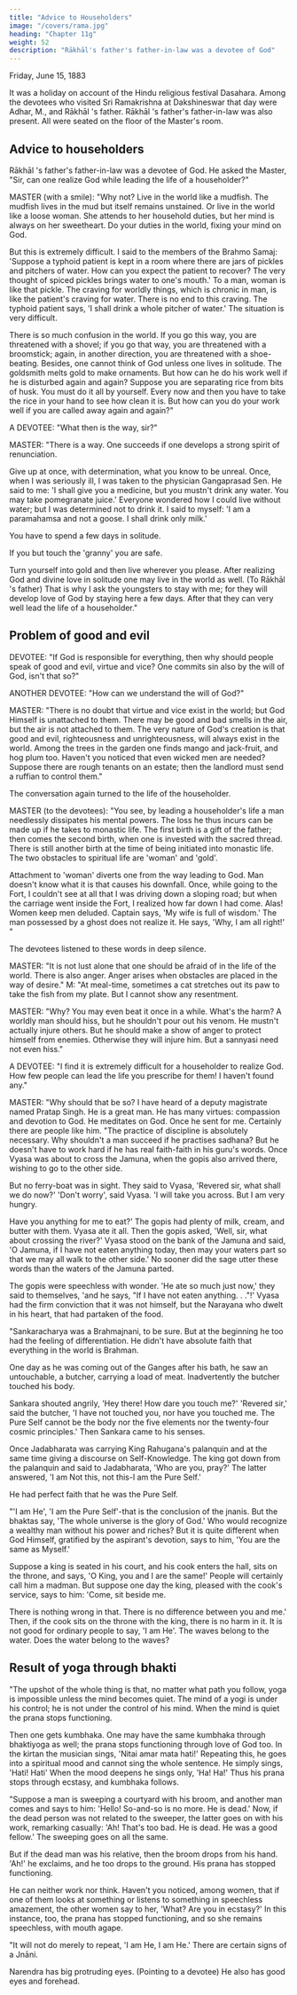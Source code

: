 ```yaml
---
title: "Advice to Householders"
image: "/covers/rama.jpg"
heading: "Chapter 11g"
weight: 52
description: "Rākhāl's father's father-in-law was a devotee of God"
---
```



Friday, June 15, 1883

It was a holiday on account of the Hindu religious festival Dasahara. Among the devotees who visited Sri Ramakrishna at Dakshineswar that day were Adhar, M., and Rākhāl 's father. Rākhāl 's father's father-in-law was also present. All were seated on
the floor of the Master's room. 

## Advice to householders

Rākhāl 's father's father-in-law was a devotee of God. He asked the Master, "Sir, can
one realize God while leading the life of a householder?"

MASTER (with a smile): "Why not? Live in the world like a mudfish. The mudfish lives in the mud but itself remains unstained. Or live in the world like a loose woman. She attends to her household duties, but her mind is always on her sweetheart. Do your
duties in the world, fixing your mind on God.

But this is extremely difficult. I said to the members of the Brahmo Samaj: 'Suppose a typhoid patient is kept in a room where
there are jars of pickles and pitchers of water. How can you expect the patient to recover? The very thought of spiced pickles brings water to one's mouth.' To a man, woman is like that pickle. The craving for worldly things, which is chronic in man, is like the patient's craving for water. There is no end to this craving. The typhoid patient says, 'I shall drink a whole pitcher of water.' The situation is very difficult. 

There is so
much confusion in the world. If you go this way, you are threatened with a shovel; if you go that way, you are threatened with a broomstick; again, in another direction, you are threatened with a shoe-beating. Besides, one cannot think of God unless one lives in solitude. The goldsmith melts gold to make ornaments. But how can he do his work well if he is disturbed again and again? Suppose you are separating rice from bits of husk. You must do it all by yourself. Every now and then you have to take the rice in your hand to see how clean it is. But how can you do your work well if you are called away again and again?"

A DEVOTEE: "What then is the way, sir?"

MASTER: "There is a way. One succeeds if one develops a strong spirit of renunciation.

Give up at once, with determination, what you know to be unreal. Once, when I was seriously ill, I was taken to the physician Gangaprasad Sen. He said to me: 'I shall give you a medicine, but you mustn't drink any water. You may take pomegranate juice.'
Everyone wondered how I could live without water; but I was determined not to drink it.
I said to myself: 'I am a paramahamsa and not a goose. I shall drink only milk.'

You have to spend a few days in solitude. 

If you but touch the 'granny' you are safe.

Turn yourself into gold and then live wherever you please. After realizing God and divine love in solitude one may live in the world as well. (To Rākhāl 's father) That is why I ask the youngsters to stay with me; for they will develop love of God by staying here a few days. After that they can very well lead the life of a householder."


## Problem of good and evil

DEVOTEE: "If God is responsible for everything, then why should people speak of good and evil, virtue and vice? One commits sin also by the will of God, isn't that so?" 

ANOTHER DEVOTEE: "How can we understand the will of God?"

MASTER: "There is no doubt that virtue and vice exist in the world; but God Himself is unattached to them. There may be good and bad smells in the air, but the air is not attached to them. The very nature of God's creation is that good and evil, righteousness and unrighteousness, will always exist in the world. Among the trees in the garden one finds mango and jack-fruit, and hog plum too. Haven't you noticed that even wicked men are needed? Suppose there are rough tenants on an estate; then the landlord must send a ruffian to control them."

The conversation again turned to the life of the householder.

MASTER (to the devotees): "You see, by leading a householder's life a man needlessly dissipates his mental powers. The loss he thus incurs can be made up if he takes to monastic life. The first birth is a gift of the father; then comes the second birth, when one is invested with the sacred thread. There is still another birth at the time of being initiated into monastic life. The two obstacles to spiritual life are 'woman' and 'gold'.

Attachment to 'woman' diverts one from the way leading to God. Man doesn't know what it is that causes his downfall. Once, while going to the Fort, I couldn't see at all that I was driving down a sloping road; but when the carriage went inside the Fort, I realized how far down I had come. Alas! Women keep men deluded. Captain says, 'My wife is full of wisdom.' The man possessed by a ghost does not realize it. He says, 'Why,
I am all right!' "

The devotees listened to these words in deep silence.

MASTER: "It is not lust alone that one should be afraid of in the life of the world. There
is also anger. Anger arises when obstacles are placed in the way of desire."
M: "At meal-time, sometimes a cat stretches out its paw to take the fish from my plate.
But I cannot show any resentment.

MASTER: "Why? You may even beat it once in a while. What's the harm? A worldly man should hiss, but he shouldn't pour out his venom. He mustn't actually injure others. But he should make a show of anger to protect himself from enemies. Otherwise they will
injure him. But a sannyasi need not even hiss."


A DEVOTEE: "I find it is extremely difficult for a householder to realize God. How few people can lead the life you prescribe for them! I haven't found any."

MASTER: "Why should that be so? I have heard of a deputy magistrate named Pratap Singh. He is a great man. He has many virtues: compassion and devotion to God. He meditates on God. Once he sent for me. Certainly there are people like him.
"The practice of discipline is absolutely necessary. Why shouldn't a man succeed if he
practises sadhana? But he doesn't have to work hard if he has real faith-faith in his
guru's words. Once Vyasa was about to cross the Jamuna, when the gopis also arrived
there, wishing to go to the other side.

But no ferry-boat was in sight. They said to Vyasa, 'Revered sir, what shall we do now?' 'Don't worry', said Vyasa. 'I will take you across. But I am very hungry. 

Have you anything for me to eat?' The gopis had plenty of milk, cream, and butter with them. Vyasa ate it all. Then the gopis asked, 'Well, sir, what about crossing the river?' Vyasa stood on the bank of the Jamuna and said, 'O Jamuna, if I have not eaten anything today, then may your waters part so that we may all walk to the other side.' No sooner did the sage utter these words than the waters of the Jamuna parted.

The gopis were speechless with wonder. 'He ate so much just now,' they said to themselves, 'and he says, "If I have not eaten anything. . ."!' Vyasa had the firm conviction that it was not himself, but the Narayana who dwelt in his heart, that had partaken of the food.

"Sankaracharya was a Brahmajnani, to be sure. But at the beginning he too had the feeling of differentiation. He didn't have absolute faith that everything in the world is Brahman. 

One day as he was coming out of the Ganges after his bath, he saw an untouchable, a butcher, carrying a load of meat. Inadvertently the butcher touched his body.

Sankara shouted angrily, 'Hey there! How dare you touch me?' 'Revered sir,' said the butcher, 'I have not touched you, nor have you touched me. The Pure Self cannot be the body nor the five elements nor the twenty-four cosmic principles.' Then Sankara
came to his senses. 

Once Jadabharata was carrying King Rahugana's palanquin and at the same time giving a discourse on Self-Knowledge. The king got down from the palanquin and said to Jadabharata, 'Who are you, pray?' The latter answered, 'I am Not
this, not this-I am the Pure Self.' 

He had perfect faith that he was the Pure Self.

"'I am He', 'I am the Pure Self'-that is the conclusion of the jnanis. But the bhaktas say, 'The whole universe is the glory of God.' Who would recognize a wealthy man without his power and riches? But it is quite different when God Himself, gratified by the
aspirant's devotion, says to him, 'You are the same as Myself.' 

Suppose a king is seated in his court, and his cook enters the hall, sits on the throne, and says, 'O King, you and I
are the same!' People will certainly call him a madman. But suppose one day the king,
pleased with the cook's service, says to him: 'Come, sit beside me. 

There is nothing wrong in that. There is no difference between you and me.' Then, if the cook sits on the throne with the king, there is no harm in it. It is not good for ordinary people to say, 'I am He'. The waves belong to the water. Does the water belong to the waves?


## Result of yoga through bhakti

"The upshot of the whole thing is that, no matter what path you follow, yoga is impossible unless the mind becomes quiet. The mind of a yogi is under his control; he is not under the control of his mind. When the mind is quiet the prana stops functioning.

Then one gets kumbhaka. One may have the same kumbhaka through bhaktiyoga as well; the prana stops functioning through love of God too. In the kirtan the musician sings, 'Nitai amar mata hati!' Repeating this, he goes into a spiritual mood and cannot sing the whole sentence. He simply sings, 'Hati! Hati' When the mood deepens he sings only, 'Ha! Ha!' Thus his prana stops through ecstasy, and kumbhaka follows.

"Suppose a man is sweeping a courtyard with his broom, and another man comes and says to him: 'Hello! So-and-so is no more. He is dead.' Now, if the dead person was not related to the sweeper, the latter goes on with his work, remarking casually: 'Ah! That's too bad. He is dead. He was a good fellow.' The sweeping goes on all the same. 

But if the dead man was his relative, then the broom drops from his hand. 'Ah!' he exclaims, and he too drops to the ground. His prana has stopped functioning. 

He can neither work nor think. Haven't you noticed, among women, that if one of them looks at something or listens to something in speechless amazement, the other women say to her, 'What? Are you in ecstasy?' In this instance, too, the prana has stopped functioning, and so she remains speechless, with mouth agape.

"It will not do merely to repeat, 'I am He, I am He.' There are certain signs of a Jnāni.

Narendra has big protruding eyes. (Pointing to a devotee) He also has good eyes and
forehead.
